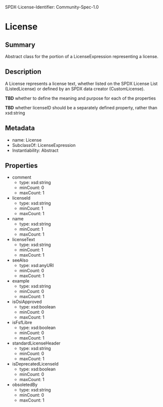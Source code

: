 SPDX-License-Identifier: Community-Spec-1.0

# License

## Summary

Abstract class for the portion of a LicenseExpression representing a license.

## Description

A License represents a license text, whether listed on the SPDX License List
(ListedLicense) or defined by an SPDX data creator (CustomLicense).

**TBD** whether to define the meaning and purpose for each of the properties

**TBD** whether licenseID should be a separately defined property, rather
than xsd:string

## Metadata

- name: License
- SubclassOf: LicenseExpression
- Instantiability: Abstract

## Properties

- comment
  - type: xsd:string
  - minCount: 0
  - maxCount: 1
- licenseId
  - type: xsd:string
  - minCount: 1
  - maxCount: 1
- name
  - type: xsd:string
  - minCount: 1
  - maxCount: 1
- licenseText
  - type: xsd:string
  - minCount: 1
  - maxCount: 1
- seeAlso
  - type: xsd:anyURI
  - minCount: 0
  - maxCount: 1
- example
  - type: xsd:string
  - minCount: 0
  - maxCount: 1
- isOsiApproved
  - type: xsd:boolean
  - minCount: 0
  - maxCount: 1
- isFsfLibre
  - type: xsd:boolean
  - minCount: 0
  - maxCount: 1
- standardLicenseHeader
  - type: xsd:string
  - minCount: 0
  - maxCount: 1
- isDeprecatedLicenseId
  - type: xsd:boolean
  - minCount: 0
  - maxCount: 1
- obsoletedBy
  - type: xsd:string
  - minCount: 0
  - maxCount: 1

